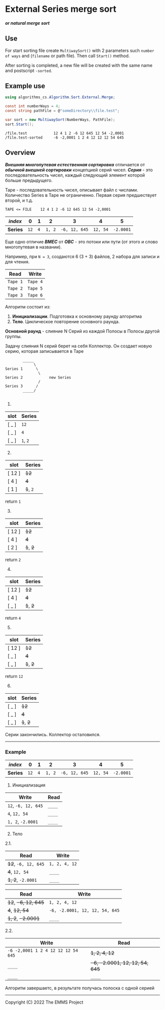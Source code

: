 ﻿External Series merge sort
===========

#### _or natural merge sort_


Use
---

For start sorting file create `MultiwaySort()` with 2 parameters such `number of ways` and (`filename` or path file).
Then call `Start()` method.

After sorting is completed, a new file will be created with the same name and postscript `-sorted`.


Example use
-----------
```csharp
using algorithms_cs.Algorithm.Sort.External.Merge;

const int numberWays = 4;
const string pathFile = @"someDirectory\\file.test";

var sort = new MultiwaySort(NumberWays, PathFile);
sort.Start();
```

```
/file.test            12 4 1 2 -6 12 645 12 54 -2,0001
/file.test-sorted     -6 -2,0001 1 2 4 12 12 12 54 645 
```


Overview
----------------------------


_**Внешняя многопутевая естественная сортировка**_ отличается от _**обычной внешней сортировки**_ концепцией серий чисел.
**_Серия_** - это последовательность чисел, каждый следующий элемент которой больше предыдущего.

Tape - последовательность чисел, описывает файл с числами.
Количество Series в Tape не ограниченно. Первая серия предшествует второй, и т.д.

```
TAPE <= FILE    12 4 1 2 -6 12 645 12 54 -2,0001
```

| _index_    | 0      | 1    | 2      | 3             | 4        | 5         |
|------------|--------|------|--------|---------------|----------|-----------|
| **Series** | `12`   | `4`  | `1, 2` | `-6, 12, 645` | `12, 54` | `-2.0001` |

 
Еще одно отличие **_ВМЕС_** от **_ОВС_** - это потоки или пути (от этого и слово многопутевая в названии).

Например, при `N = 3`, создаются 6 (3 + 3) файлов, 2 набора для записи и для чтения.

| Read     | Write    |
|----------|----------|
| `Tape 1` | `Tape 4` |
| `Tape 2` | `Tape 5` |
| `Tape 3` | `Tape 6` |

Алгоритм состоит из:

1. **Инициализации**. Подготовка к основному раунду алгоритма
2. **Тело**. Циклическое повторение основного раунда.

**Основной раунд** - слияние N Серий из каждой Полосы в Полосы другой группы.

Задачу слияния N серий берет на себя Коллектор. Он создает новую серию, которая записывается в Tape
```
        _____
             \
Series 1      \
               \
Series 2            new Series
               /
Series 3      /
        _____/
     
```

1.
| slot  | Series   |
|-------|----------|
| [ _ ] | `12`     |
| [ _ ] | `4`      |
| [ _ ] | `1`, `2` |

2.
| slot   | Series     |
|--------|------------|
| [ 12 ] | ~~12~~     |
| [ 4 ]  | ~~4~~      |
| [ 1 ]  | ~~1~~, `2` |

return `1`

3.

| slot   | Series       |
|--------|--------------|
| [ 12 ] | ~~12~~       |
| [ 4 ]  | ~~4~~        |
| [ 2 ]  | ~~1~~, ~~2~~ |

return `2`

4.

| slot   | Series       |
|--------|--------------|
| [ 12 ] | ~~12~~       |
| [ 4 ]  | ~~4~~        |
| [ _ ]  | ~~1~~, ~~2~~ |

return `4`

5.

| slot   | Series       |
|--------|--------------|
| [ 12 ] | ~~12~~       |
| [ _ ]  | ~~4~~        |
| [ _ ]  | ~~1~~, ~~2~~ |

return `12`

6.

| slot  | Series       |
|-------|--------------|
| [ _ ] | ~~12~~       |
| [ _ ] | ~~4~~        |
| [ _ ] | ~~1~~, ~~2~~ |

Серии закончились. Коллектор осталовился.

_____

### Example

| _index_    | 0      | 1    | 2      | 3             | 4        | 5         |
|------------|--------|------|--------|---------------|----------|-----------|
| **Series** | `12`   | `4`  | `1, 2` | `-6, 12, 645` | `12, 54` | `-2.0001` |

1. Инициализация

| Write                | Read   |
|---------------------|--------|
| `12`, `-6, 12, 645` | `____` |
| `4`, `12, 54`       | `____` |
| `1, 2`, `-2.0001`   | `____` |

2. Тело

2.1.

| Read                  | Write         |
|-----------------------|---------------|
| ~~12~~, `-6, 12, 645` | `1, 2, 4, 12` |
| ~~4~~, `12, 54`           | `____`        |
| ~~1, 2~~, `-2.0001`       | `____`        |

| Read                    | Write                          |
|-------------------------|--------------------------------|
| ~~12~~, ~~-6, 12, 645~~ | `1, 2, 4, 12`                  |
| ~~4~~, ~~12, 54~~       | `-6, -2.0001, 12, 12, 54, 645` |
| ~~1, 2~~, ~~-2.0001~~   | `____`                         |

2.2.

| Write                               | Read                             |
|------------------------------------|----------------------------------|
| `-6 -2,0001 1 2 4 12 12 12 54 645` | ~~1, 2, 4, 12~~                  |
| `____`                             | ~~-6, -2.0001, 12, 12, 54, 645~~ |
| `____`                             | `____`                           |


Алгоритм завершаетс, в результате получась полоска с одной серией

-----

<p>Copyright (C) 2022 The EMMS Project</p>
